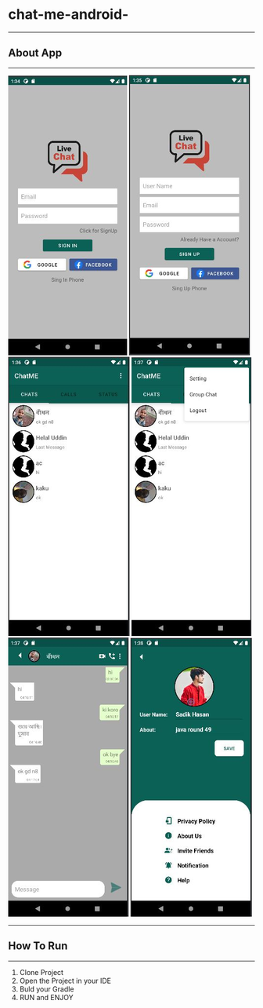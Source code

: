 # chat-me-android-
<hr>
<h2>About App</h2>
<hr>
<img src="app/src/main/app_image/1.JPG"/>
<img src="app/src/main/app_image/2.JPG"/>
<img src="app/src/main/app_image/3.JPG"/>
<img src="app/src/main/app_image/5.JPG"/>
<img src="app/src/main/app_image/6.JPG"/>
<img src="app/src/main/app_image/7.JPG"/>
<hr>
<h2>How To Run</h2>
<hr>
<ol>
<li>Clone Project</li>
<li>Open the Project in your IDE</li>
<li>Buld your Gradle</li>
<li>RUN and ENJOY</li> 
</ol>
